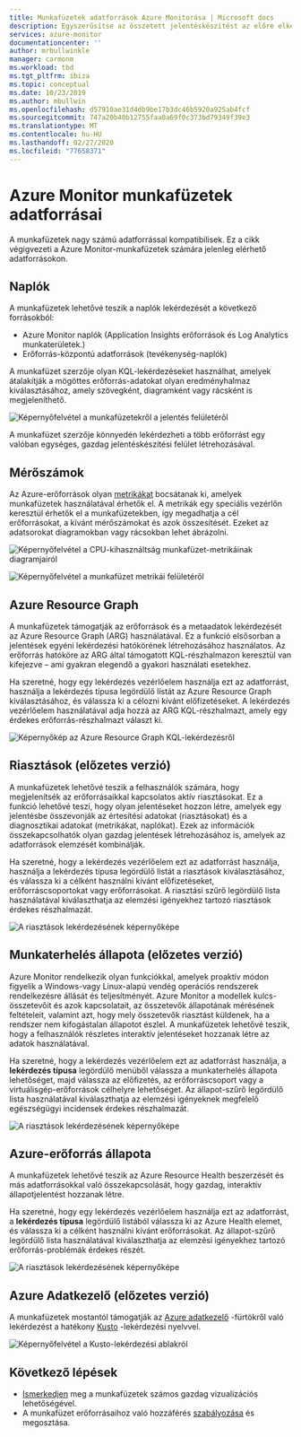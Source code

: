 ```yaml
---
title: Munkafüzetek adatforrások Azure Monitorása | Microsoft docs
description: Egyszerűsítse az összetett jelentéskészítést az előre elkészített és az egyéni paraméterekkel, Azure Monitor több adatforrásból készített munkafüzetekből
services: azure-monitor
documentationcenter: ''
author: mrbullwinkle
manager: carmonm
ms.workload: tbd
ms.tgt_pltfrm: ibiza
ms.topic: conceptual
ms.date: 10/23/2019
ms.author: mbullwin
ms.openlocfilehash: d57910ae31d4db9be17b3dc46b5920a925ab4fcf
ms.sourcegitcommit: 747a20b40b12755faa0a69f0c373bd79349f39e3
ms.translationtype: MT
ms.contentlocale: hu-HU
ms.lasthandoff: 02/27/2020
ms.locfileid: "77658371"
---
```

# <a name="azure-monitor-workbooks-data-sources"></a>Azure Monitor munkafüzetek adatforrásai

A munkafüzetek nagy számú adatforrással kompatibilisek. Ez a cikk végigvezeti a Azure Monitor-munkafüzetek számára jelenleg elérhető adatforrásokon.

## <a name="logs"></a>Naplók

A munkafüzetek lehetővé teszik a naplók lekérdezését a következő forrásokból:

* Azure Monitor naplók (Application Insights erőforrások és Log Analytics munkaterületek.)
* Erőforrás-központú adatforrások (tevékenység-naplók)

A munkafüzet szerzője olyan KQL-lekérdezéseket használhat, amelyek átalakítják a mögöttes erőforrás-adatokat olyan eredményhalmaz kiválasztásához, amely szövegként, diagramként vagy rácsként is megjeleníthető.

![Képernyőfelvétel a munkafüzetekről a jelentés felületéről](./media/workbooks-overview/logs.png)

A munkafüzet szerzője könnyedén lekérdezheti a több erőforrást egy valóban egységes, gazdag jelentéskészítési felület létrehozásával.

## <a name="metrics"></a>Mérőszámok

Az Azure-erőforrások olyan [metrikákat](data-platform-metrics.md) bocsátanak ki, amelyek munkafüzetek használatával érhetők el. A metrikák egy speciális vezérlőn keresztül érhetők el a munkafüzetekben, így megadhatja a cél erőforrásokat, a kívánt mérőszámokat és azok összesítését. Ezeket az adatsorokat diagramokban vagy rácsokban lehet ábrázolni.

![Képernyőfelvétel a CPU-kihasználtság munkafüzet-metrikáinak diagramjairól](./media/workbooks-overview/metrics-graph.png)

![Képernyőfelvétel a munkafüzet metrikái felületéről](./media/workbooks-overview/metrics.png)

## <a name="azure-resource-graph"></a>Azure Resource Graph 

A munkafüzetek támogatják az erőforrások és a metaadatok lekérdezését az Azure Resource Graph (ARG) használatával. Ez a funkció elsősorban a jelentések egyéni lekérdezési hatókörének létrehozásához használatos. Az erőforrás hatóköre az ARG által támogatott KQL-részhalmazon keresztül van kifejezve – ami gyakran elegendő a gyakori használati esetekhez.

Ha szeretné, hogy egy lekérdezés vezérlőelem használja ezt az adatforrást, használja a lekérdezés típusa legördülő listát az Azure Resource Graph kiválasztásához, és válassza ki a célozni kívánt előfizetéseket. A lekérdezés vezérlőelem használatával adja hozzá az ARG KQL-részhalmazt, amely egy érdekes erőforrás-részhalmazt választ ki.


![Képernyőkép az Azure Resource Graph KQL-lekérdezésről](./media/workbooks-overview/azure-resource-graph.png)

## <a name="alerts-preview"></a>Riasztások (előzetes verzió)

A munkafüzetek lehetővé teszik a felhasználók számára, hogy megjelenítsék az erőforrásaikkal kapcsolatos aktív riasztásokat. Ez a funkció lehetővé teszi, hogy olyan jelentéseket hozzon létre, amelyek egy jelentésbe összevonják az értesítési adatokat (riasztásokat) és a diagnosztikai adatokat (metrikákat, naplókat). Ezek az információk összekapcsolhatók olyan gazdag jelentések létrehozásához is, amelyek az adatforrások elemzését kombinálják.

Ha szeretné, hogy a lekérdezés vezérlőelem ezt az adatforrást használja, használja a lekérdezés típusa legördülő listát a riasztások kiválasztásához, és válassza ki a célként használni kívánt előfizetéseket, erőforráscsoportokat vagy erőforrásokat. A riasztási szűrő legördülő lista használatával kiválaszthatja az elemzési igényekhez tartozó riasztások érdekes részhalmazát.

![A riasztások lekérdezésének képernyőképe](./media/workbooks-overview/alerts.png)

## <a name="workload-health-preview"></a>Munkaterhelés állapota (előzetes verzió)

Azure Monitor rendelkezik olyan funkciókkal, amelyek proaktív módon figyelik a Windows-vagy Linux-alapú vendég operációs rendszerek rendelkezésre állását és teljesítményét. Azure Monitor a modellek kulcs-összetevőit és azok kapcsolatait, az összetevők állapotának mérésének feltételeit, valamint azt, hogy mely összetevők riasztást küldenek, ha a rendszer nem kifogástalan állapotot észlel. A munkafüzetek lehetővé teszik, hogy a felhasználók részletes interaktív jelentéseket hozzanak létre az adatok használatával.

Ha szeretné, hogy a lekérdezés vezérlőelem ezt az adatforrást használja, a **lekérdezés típusa** legördülő menüből válassza a munkaterhelés állapota lehetőséget, majd válassza az előfizetés, az erőforráscsoport vagy a virtuálisgép-erőforrások célhelyre lehetőséget. Az állapot-szűrő legördülő lista használatával kiválaszthatja az elemzési igényeknek megfelelő egészségügyi incidensek érdekes részhalmazát.

![A riasztások lekérdezésének képernyőképe](./media/workbooks-overview/workload-health.png)

## <a name="azure-resource-health"></a>Azure-erőforrás állapota 

A munkafüzetek lehetővé teszik az Azure Resource Health beszerzését és más adatforrásokkal való összekapcsolását, hogy gazdag, interaktív állapotjelentést hozzanak létre.

Ha szeretné, hogy egy lekérdezés vezérlőelem használja ezt az adatforrást, a **lekérdezés típusa** legördülő listából válassza ki az Azure Health elemet, és válassza ki a célként használni kívánt erőforrásokat. Az állapot-szűrő legördülő lista használatával kiválaszthatja az elemzési igényekhez tartozó erőforrás-problémák érdekes részét.

![A riasztások lekérdezésének képernyőképe](./media/workbooks-overview/resource-health.png)

## <a name="azure-data-explorer-preview"></a>Azure Adatkezelő (előzetes verzió)

A munkafüzetek mostantól támogatják az [Azure adatkezelő](https://docs.microsoft.com/azure/data-explorer/) -fürtökről való lekérdezést a hatékony [Kusto](https://docs.microsoft.com/azure/kusto/query/index) -lekérdezési nyelvvel.   

![Képernyőfelvétel a Kusto-lekérdezési ablakról](./media/workbooks-overview/data-explorer.png)

## <a name="next-steps"></a>Következő lépések

* [Ismerkedjen](workbooks-visualizations.md) meg a munkafüzetek számos gazdag vizualizációs lehetőségével.
* A munkafüzet erőforrásaihoz való hozzáférés [szabályozása](workbooks-access-control.md) és megosztása.
